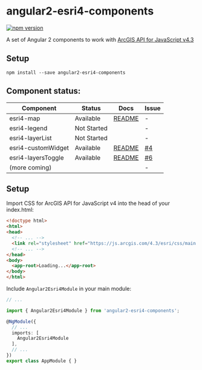 # angular2-esri4-components
[![npm version](https://badge.fury.io/js/angular2-esri4-components.svg)](https://badge.fury.io/js/angular2-esri4-components)

A set of Angular 2 components to work with [ArcGIS API for JavaScript v4.3](https://developers.arcgis.com/javascript/)

## Setup

```
npm install --save angular2-esri4-components
```

## Component status:

| Component          | Status                              | Docs         | Issue          |
|--------------------|-------------------------------------|--------------|----------------|
| esri4-map          |                           Available | [README][1]  |              - |
| esri4-legend       |                         Not Started |              |              - |
| esri4-layerList    |                         Not Started |              |              - |
| esri4-customWidget |                           Available | [README][2]  |      [#4][004] |
| esri4-layersToggle |                           Available | [README][3]  |      [#6][006] |
| (more coming)      |                                     |              |              - |

 [1]: https://github.com/kgs916/angular2-esri4-components/blob/master/src/lib/esri4-map/README.md
 [2]: https://github.com/kgs916/angular2-esri4-components/blob/master/src/lib/widgets/custom-widget/README.md
 [3]: https://github.com/kgs916/angular2-esri4-components/blob/master/src/lib/widgets/layers-toggle/README.md

 [004]: https://github.com/kgs916/angular2-esri4-components/issues/4
 [006]: https://github.com/kgs916/angular2-esri4-components/issues/6
 
## Setup

Import CSS for ArcGIS API for JavaScript v4 into the head of your index.html:

```html
<!doctype html>
<html>
<head>
  <!-- ... -->
  <link rel="stylesheet" href="https://js.arcgis.com/4.3/esri/css/main.css">
  <!-- ... -->
</head>
<body>
  <app-root>Loading...</app-root>
</body>
</html>
```

Include `Angular2Esri4Module` in your main module:

```ts
// ...

import { Angular2Esri4Module } from 'angular2-esri4-components';

@NgModule({
  // ...
  imports: [
    Angular2Esri4Module
  ],
  // ...
})
export class AppModule { }

```
